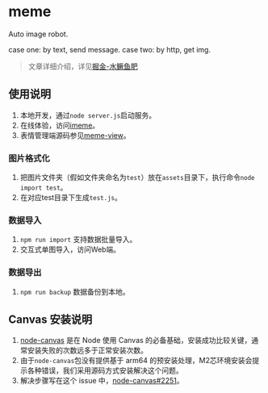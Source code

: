 # meme
Auto image robot.

case one: by text, send message.
case two: by http, get img.

> 文章详细介绍，详见[掘金-水鳜鱼肥](https://juejin.cn/post/7018395454962401288)


## 使用说明
1. 本地开发，通过`node server.js`启动服务。
2. 在线体验，访问[imeme](https://imeme.vercel.app)。
3. 表情管理端源码参见[meme-view](https://github.com/fuchunhui/meme-view)。

### 图片格式化
1. 把图片文件夹（假如文件夹命名为`test`）放在`assets`目录下，执行命令`node import test`。
2. 在对应test目录下生成`test.js`。

### 数据导入
1. `npm run import` 支持数据批量导入。
2. 交互式单图导入，访问Web端。

### 数据导出
1. `npm run backup` 数据备份到本地。


## Canvas 安装说明
1. [node-canvas](https://github.com/Automattic/node-canvas) 是在 Node 使用 Canvas 的必备基础，安装成功比较关键，通常安装失败的次数远多于正常安装次数。
2. 由于`node-canvas`包没有提供基于 arm64 的预安装处理，M2芯环境安装会提示各种错误，我们采用源码方式安装解决这个问题。
3. 解决步骤写在这个 issue 中，[node-canvas#2251](https://github.com/Automattic/node-canvas/issues/2251#issuecomment-1595637400)。
